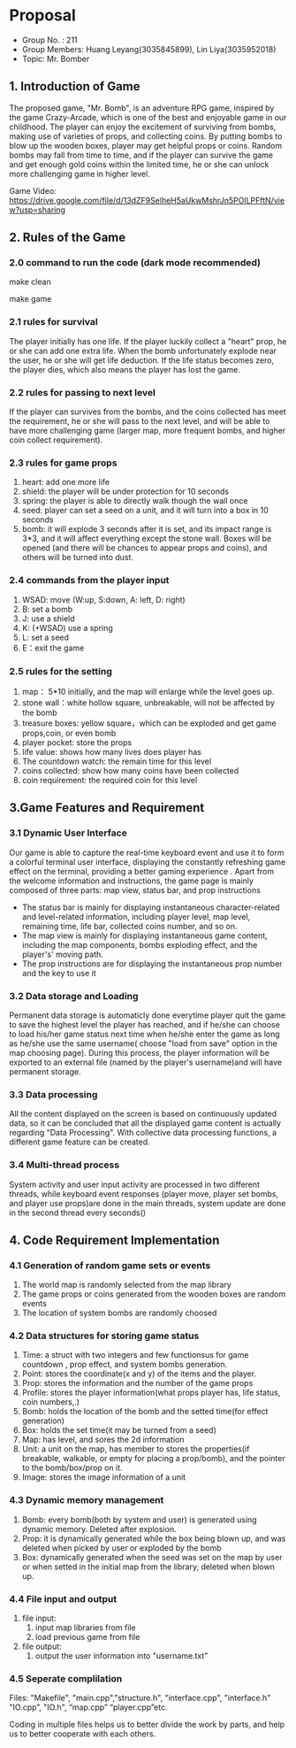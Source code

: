 # Proposal

- Group No. : 211
- Group Members: Huang Leyang(3035845899), Lin Liya(3035952018)
- Topic: Mr. Bomber

## 1. Introduction of Game

The proposed game, "Mr. Bomb", is an adventure RPG game, inspired by the game Crazy-Arcade, which is one of the best and enjoyable game in our childhood. The player can enjoy the excitement of surviving from bombs, making use of varieties of props, and collecting coins.  By putting bombs to blow up the wooden boxes, player may get helpful props or coins. Random bombs may fall from time to time, and if the player can survive the game and get enough gold coins within the limited time, he or she can unlock more challenging game in higher level.

Game Video: https://drive.google.com/file/d/13dZF9SelheH5aUkwMshrJn5POlLPFftN/view?usp=sharing

## 2. Rules of the Game

### 2.0 command to run the code (dark mode recommended)

make clean

make game

### 2.1 rules for survival

The player initially has one life. If the player luckily collect a "heart" prop, he or she can add one extra life. When the bomb unfortunately explode near the user, he or she will get life deduction. If the life status becomes zero, the player dies, which also means the player has lost the game.

### 2.2 rules for passing to next level

If the player can survives from the bombs, and the coins collected has meet the requirement, he or she will pass to the next level, and will be able to have more challenging game (larger map, more frequent bombs, and higher coin collect requirement).

### 2.3 rules for game props

1) heart: add one more life
2) shield: the player will be under protection for 10 seconds
3) spring: the player is able to directly walk though the wall once
4) seed: player can set a seed on a unit, and it will turn into a box in 10 seconds
5) bomb: it will explode 3 seconds after it is set, and its impact range is 3*3,  and it will affect everything except the stone wall. Boxes will be opened (and there will be chances to appear props and coins), and others will be turned into dust.

### 2.4 commands from the player input

1) WSAD: move (W:up, S:down, A: left, D: right)
2) B: set a bomb
3) J: use a shield
4) K: (+WSAD) use a spring
5) L: set a seed
6) E：exit the game

### 2.5 rules for the setting

1. map： 5*10 initially, and the map will enlarge while the level goes up.
2. stone wall：white hollow square, unbreakable, will not be affected by the bomb
3. treasure boxes: yellow square，which can be exploded and get game props,coin, or even bomb
4. player pocket: store the props
5. life value: shows how many lives does player has
6. The countdown watch: the remain time for this level
7. coins collected: show how many coins have been collected
8. coin requirement: the required coin for this level

## 3.Game Features and Requirement

### 3.1 Dynamic User Interface

Our game is able to capture the real-time keyboard event and use it to form a colorful terminal user interface, displaying the constantly refreshing game effect on the terminal, providing a better gaming experience . Apart from the welcome information and instructions, the game page is mainly composed of three parts: map view, status bar, and prop instructions

- The status bar is mainly for displaying instantaneous character-related and level-related information, including player level, map level, remaining time, life bar, collected coins number, and so on.
- The map view is mainly for displaying instantaneous game content, including the map components, bombs exploding effect, and the player's' moving path.
- The prop instructions are for displaying the instantaneous prop number and the key to use it

### 3.2 Data storage and Loading

Permanent data storage is automaticly done everytime player quit the game to save the highest level the player has reached, and if he/she can choose to load his/her game status next time when he/she enter the game as long as he/she use the same username( choose "load from save" option in the map choosing page). During this process, the player information will be exported to an external file (named by the player's username)and will have permanent storage.

### 3.3 Data processing

All the content displayed on the screen is based on continuously updated data, so it can be concluded that all the displayed game content is actually regarding "Data Processing". With collective data processing functions, a different game feature can be created.

### 3.4 Multi-thread process

System activity and user input activity are processed in two different threads, while keyboard event responses (player move, player set bombs, and player use props)are done in the main threads, system update are done in the second thread every seconds()

## 4. Code Requirement Implementation

### 4.1 Generation of random game sets or events

1) The world map is randomly selected from the map library
2) The game props or coins generated from the wooden boxes are random events
3) The location of system bombs are randomly choosed

### 4.2 Data structures for storing game status

1) Time: a struct with two integers and few functionsus for game countdown , prop effect, and system bombs generation.
2) Point: stores the coordinate(x and y) of the items and the player.
3) Prop: stores the information and the number of the game props
4) Profile: stores the player information(what props player has, life status, coin numbers,.)
5) Bomb: holds the location of the bomb and the setted time(for effect generation)
6) Box: holds the set time(it may be turned from a seed)
7) Map: has level, and sores the 2d information
8) Unit: a unit on the map, has member to stores the properties(if breakable, walkable, or empty for placing a prop/bomb), and the pointer to the bomb/box/prop on it.
9) Image: stores the image information of a unit

### 4.3 Dynamic memory management

1. Bomb: every bomb(both by system and user) is generated using dynamic memory. Deleted after explosion.
2. Prop: it is dynamically generated while the box being blown up, and was deleted when picked by user or exploded by the bomb
3. Box: dynamically generated when the seed was set on the map by user or when setted in the initial map from the library, deleted when blown up.

### 4.4 File input and output

1) file input:
   1) input map libraries from file
   2) load previous game from file
2) file output:
   1) output the user information into "username.txt"

### 4.5 Seperate complilation

Files: "Makefile", "main.cpp","structure.h",  "interface.cpp", "interface.h" "IO.cpp”, "IO.h", “map.cpp” “player.cpp”etc.

Coding in multiple files helps us to better divide the work by parts, and help us to better cooperate with each others.
